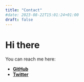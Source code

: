 ```yaml
---
title: "Contact"
#date: 2023-08-22T15:01:24+01:00
draft: false
---
```


# Hi there


You can reach me here:
- [**GitHub**](https://github.com/JammyJ1mJ1m)
- [**Twitter**](https://twitter.com/JammyJ1mJ1m) 
